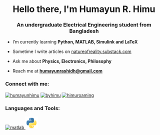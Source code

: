 <h1 align="center">Hello there, I'm Humayun R. Himu</h1>
<h3 align="center">An undergraduate Electrical Engineering student from Bangladesh</h3>

- I’m currently learning **Python, MATLAB, Simulink and LaTeX**

- Sometime I write articles on [natureofreality.substack.com](natureofreality.substack.com)

- Ask me about **Physics, Electronics, Philosophy**

- Reach me at **humayunrashidh@gmail.com**

<h3 align="left">Connect with me:</h3>
<p align="left">
<a href="https://linkedin.com/in/humayunhimu" target="blank"><img align="center" src="https://raw.githubusercontent.com/rahuldkjain/github-profile-readme-generator/master/src/images/icons/Social/linked-in-alt.svg" alt="humayunhimu" height="30" width="40" /></a>
<a href="https://fb.com/byhimu" target="blank"><img align="center" src="https://raw.githubusercontent.com/rahuldkjain/github-profile-readme-generator/master/src/images/icons/Social/facebook.svg" alt="byhimu" height="30" width="40" /></a>
<a href="https://instagram.com/himuroaming" target="blank"><img align="center" src="https://raw.githubusercontent.com/rahuldkjain/github-profile-readme-generator/master/src/images/icons/Social/instagram.svg" alt="himuroaming" height="30" width="40" /></a>
</p>

<h3 align="left">Languages and Tools:</h3>
<p align="left"> <a href="https://www.mathworks.com/" target="_blank" rel="noreferrer"> <img src="https://upload.wikimedia.org/wikipedia/commons/2/21/Matlab_Logo.png" alt="matlab" width="40" height="40"/> </a> <a href="https://www.python.org" target="_blank" rel="noreferrer"> <img src="https://raw.githubusercontent.com/devicons/devicon/master/icons/python/python-original.svg" alt="python" width="40" height="40"/> </a> </p>
